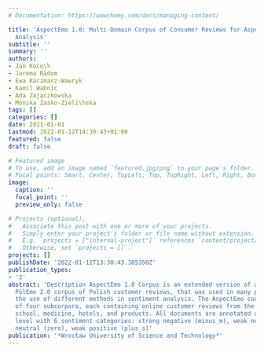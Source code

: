 ```yaml
---
# Documentation: https://wowchemy.com/docs/managing-content/

title: 'AspectEmo 1.0: Multi-Domain Corpus of Consumer Reviews for Aspect-Based Sentiment
  Analysis'
subtitle: ''
summary: ''
authors:
- Jan Koco\ŉ
- Jarema Radom
- Ewa Kaczmarz-Wawryk
- Kamil Wabnic
- Ada Zajączkowska
- Monika Zaśko-Zieli\ŉska
tags: []
categories: []
date: 2021-01-01
lastmod: 2022-01-12T14:30:43+01:00
featured: false
draft: false

# Featured image
# To use, add an image named `featured.jpg/png` to your page's folder.
# Focal points: Smart, Center, TopLeft, Top, TopRight, Left, Right, BottomLeft, Bottom, BottomRight.
image:
  caption: ''
  focal_point: ''
  preview_only: false

# Projects (optional).
#   Associate this post with one or more of your projects.
#   Simply enter your project's folder or file name without extension.
#   E.g. `projects = ["internal-project"]` references `content/project/deep-learning/index.md`.
#   Otherwise, set `projects = []`.
projects: []
publishDate: '2022-01-12T13:30:43.385350Z'
publication_types:
- '2'
abstract: 'Description AspectEmo 1.0 Corpus is an extended version of a publicly available
  PolEmo 2.0 corpus of Polish customer reviews, that was used in many projects on
  the use of different methods in sentiment analysis. The AspectEmo corpus consists
  of four subcorpora, each containing online customer reviews from the following domains:
  school, medicine, hotels, and products. All documents are annotated at the aspect
  level with 6 sentiment categories: strong negative (minus_m), weak negative (minus_s),
  neutral (zero), weak positive (plus_s)'
publication: '*Wrocław University of Science and Technology*'
---
```

